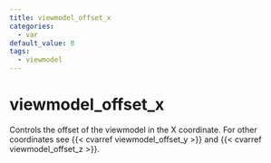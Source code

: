 ```yaml
---
title: viewmodel_offset_x
categories:
  - var
default_value: 0
tags:
  - viewmodel
---
```


# viewmodel_offset_x

Controls the offset of the viewmodel in the X coordinate. For other coordinates see {{< cvarref viewmodel_offset_y >}} and {{< cvarref viewmodel_offset_z >}}.
